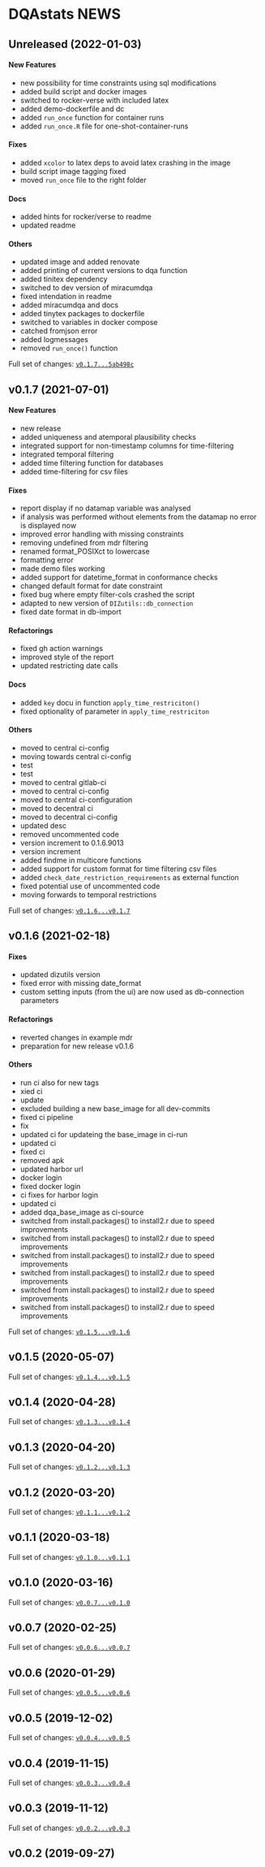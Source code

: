 # DQAstats NEWS

## Unreleased (2022-01-03)

#### New Features

* new possibility for time constraints using sql modifications
* added build script and docker images
* switched to rocker-verse with included latex
* added demo-dockerfile and dc
* added `run_once` function for container runs
* added `run_once.R` file for one-shot-container-runs
#### Fixes

* added `xcolor` to latex deps to avoid latex crashing in the image
* build script image tagging fixed
* moved `run_once` file to the right folder
#### Docs

* added hints for rocker/verse to readme
* updated readme
#### Others

* updated image and added renovate
* added printing of current versions to dqa function
* added tinitex dependency
* switched to dev version of miracumdqa
* fixed intendation in readme
* added miracumdqa and docs
* added tinytex packages to dockerfile
* switched to variables in docker compose
* catched fromjson error
* added logmessages
* removed `run_once()` function

Full set of changes: [`v0.1.7...5ab498c`](https://gitlab.miracum.org/miracum/dqa/dqastats/compare/v0.1.7...5ab498c)

## v0.1.7 (2021-07-01)

#### New Features

* new release
* added uniqueness and atemporal plausibility checks
* integrated support for non-timestamp columns for time-filtering
* integrated temporal filtering
* added time filtering function for databases
* added time-filtering for csv files
#### Fixes

* report display if no datamap variable was analysed
* if analysis was performed without elements from the datamap no error is displayed now
* improved error handling with missing constraints
* removing undefined from mdr filtering
* renamed format_POSIXct to lowercase
* formatting error
* made demo files working
* added support for datetime_format in conformance checks
* changed default format for date constraint
* fixed bug where empty filter-cols crashed the script
* adapted to new version of `DIZutils::db_connection`
* fixed date format in db-import
#### Refactorings

* fixed gh action warnings
* improved style of the report
* updated restricting date calls
#### Docs

* added `key` docu in function `apply_time_restriciton()`
* fixed optionality of parameter in `apply_time_restriciton`
#### Others

* moved to central ci-config
* moving towards central ci-config
* test
* test
* moved to central gitlab-ci
* moved to central ci-config
* moved to central ci-configuration
* moved to decentral ci
* moved to decentral ci-config
* updated desc
* removed uncommented code
* version increment to 0.1.6.9013
* version increment
* added findme in multicore functions
* added support for custom format for time filtering csv files
* added `check_date_restriction_requirements` as external function
* fixed potential use of uncommented code
* moving forwards to temporal restrictions

Full set of changes: [`v0.1.6...v0.1.7`](https://gitlab.miracum.org/miracum/dqa/dqastats/compare/v0.1.6...v0.1.7)

## v0.1.6 (2021-02-18)

#### Fixes

* updated dizutils version
* fixed error with missing date_format
* custom setting inputs (from the ui) are now used as db-connection parameters
#### Refactorings

* reverted changes in example mdr
* preparation for new release v0.1.6
#### Others

* run ci also for new tags
* xied ci
* update
* excluded building a new base_image for all dev-commits
* fixed ci pipeline
* fix
* updated ci for updateing the base_image in ci-run
* updated ci
* fixed ci
* removed apk
* updated harbor url
* docker login
* fixed docker login
* ci fixes for harbor login
* updated ci
* added dqa_base_image as ci-source
* switched from install.packages() to install2.r due to speed improvements
* switched from install.packages() to install2.r due to speed improvements
* switched from install.packages() to install2.r due to speed improvements
* switched from install.packages() to install2.r due to speed improvements
* switched from install.packages() to install2.r due to speed improvements
* switched from install.packages() to install2.r due to speed improvements

Full set of changes: [`v0.1.5...v0.1.6`](https://gitlab.miracum.org/miracum/dqa/dqastats/compare/v0.1.5...v0.1.6)

## v0.1.5 (2020-05-07)


Full set of changes: [`v0.1.4...v0.1.5`](https://gitlab.miracum.org/miracum/dqa/dqastats/compare/v0.1.4...v0.1.5)

## v0.1.4 (2020-04-28)


Full set of changes: [`v0.1.3...v0.1.4`](https://gitlab.miracum.org/miracum/dqa/dqastats/compare/v0.1.3...v0.1.4)

## v0.1.3 (2020-04-20)


Full set of changes: [`v0.1.2...v0.1.3`](https://gitlab.miracum.org/miracum/dqa/dqastats/compare/v0.1.2...v0.1.3)

## v0.1.2 (2020-03-20)


Full set of changes: [`v0.1.1...v0.1.2`](https://gitlab.miracum.org/miracum/dqa/dqastats/compare/v0.1.1...v0.1.2)

## v0.1.1 (2020-03-18)


Full set of changes: [`v0.1.0...v0.1.1`](https://gitlab.miracum.org/miracum/dqa/dqastats/compare/v0.1.0...v0.1.1)

## v0.1.0 (2020-03-16)


Full set of changes: [`v0.0.7...v0.1.0`](https://gitlab.miracum.org/miracum/dqa/dqastats/compare/v0.0.7...v0.1.0)

## v0.0.7 (2020-02-25)


Full set of changes: [`v0.0.6...v0.0.7`](https://gitlab.miracum.org/miracum/dqa/dqastats/compare/v0.0.6...v0.0.7)

## v0.0.6 (2020-01-29)


Full set of changes: [`v0.0.5...v0.0.6`](https://gitlab.miracum.org/miracum/dqa/dqastats/compare/v0.0.5...v0.0.6)

## v0.0.5 (2019-12-02)


Full set of changes: [`v0.0.4...v0.0.5`](https://gitlab.miracum.org/miracum/dqa/dqastats/compare/v0.0.4...v0.0.5)

## v0.0.4 (2019-11-15)


Full set of changes: [`v0.0.3...v0.0.4`](https://gitlab.miracum.org/miracum/dqa/dqastats/compare/v0.0.3...v0.0.4)

## v0.0.3 (2019-11-12)


Full set of changes: [`v0.0.2...v0.0.3`](https://gitlab.miracum.org/miracum/dqa/dqastats/compare/v0.0.2...v0.0.3)

## v0.0.2 (2019-09-27)

